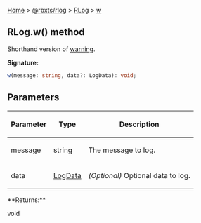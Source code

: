 [Home](./index.md) &gt; [@rbxts/rlog](./rlog.md) &gt; [RLog](./rlog.rlog.md) &gt; [w](./rlog.rlog.w.md)

## RLog.w() method

Shorthand version of [warning](./rlog.rlog.warning.md)<!-- -->.

**Signature:**

```typescript
w(message: string, data?: LogData): void;
```

## Parameters

<table><thead><tr><th>

Parameter

</th><th>

Type

</th><th>

Description

</th></tr></thead>
<tbody><tr><td>

message

</td><td>

string

</td><td>

The message to log.

</td></tr>
<tr><td>

data

</td><td>

[LogData](./rlog.logdata.md)

</td><td>

_(Optional)_ Optional data to log.

</td></tr>
</tbody></table>
**Returns:**

void
